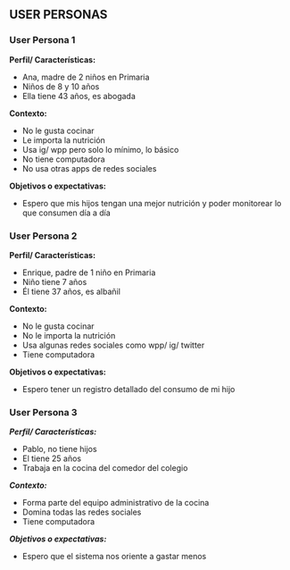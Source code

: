 
## USER PERSONAS

### User Persona 1
**Perfil/ Características:** 
- Ana, madre de 2 niños en Primaria
- Niños de 8 y 10 años
- Ella tiene 43 años, es abogada

**Contexto:**        
- No le gusta cocinar
- Le importa la nutrición
- Usa ig/ wpp pero solo lo mínimo, lo básico
- No tiene computadora
- No usa otras apps de redes sociales

**Objetivos o expectativas:**
- Espero que mis hijos tengan una mejor nutrición y poder monitorear lo que consumen día a día


### User Persona 2
**Perfil/ Características:**
- Enrique, padre de 1 niño en Primaria
- Niño tiene 7 años
- Él tiene 37 años, es albañil

**Contexto:**
- No le gusta cocinar
- No le importa la nutrición
- Usa algunas redes sociales como wpp/ ig/ twitter
- Tiene computadora

**Objetivos o expectativas:**
- Espero tener un registro detallado del consumo de mi hijo


### User Persona 3
***Perfil/ Características:***
- Pablo, no tiene hijos
- El tiene 25 años
- Trabaja en la cocina del comedor del colegio

***Contexto:***
- Forma parte del equipo administrativo de la cocina
- Domina todas las redes sociales
- Tiene computadora

***Objetivos o expectativas:***
- Espero que el sistema nos oriente a gastar menos


